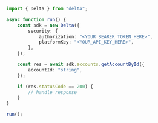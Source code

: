 <!-- Start SDK Example Usage [usage] -->
```typescript
import { Delta } from "delta";

async function run() {
    const sdk = new Delta({
        security: {
            authorization: "<YOUR_BEARER_TOKEN_HERE>",
            platformKey: "<YOUR_API_KEY_HERE>",
        },
    });

    const res = await sdk.accounts.getAccountById({
        accountId: "string",
    });

    if (res.statusCode == 200) {
        // handle response
    }
}

run();

```
<!-- End SDK Example Usage [usage] -->